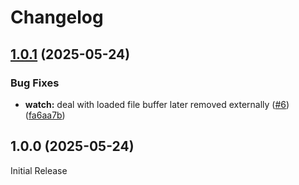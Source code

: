 # Changelog

## [1.0.1](https://github.com/aileot/nvim-thyme/compare/v1.0.0...v1.0.1) (2025-05-24)


### Bug Fixes

* **watch:** deal with loaded file buffer later removed externally ([#6](https://github.com/aileot/nvim-thyme/issues/6)) ([fa6aa7b](https://github.com/aileot/nvim-thyme/commit/fa6aa7b90f8b80fbef77acda3f839d82b754300d))

## 1.0.0 (2025-05-24)

Initial Release
